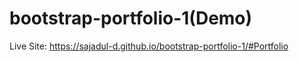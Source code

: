 # bootstrap-portfolio-1(Demo)
Live Site:
https://sajadul-d.github.io/bootstrap-portfolio-1/#Portfolio
